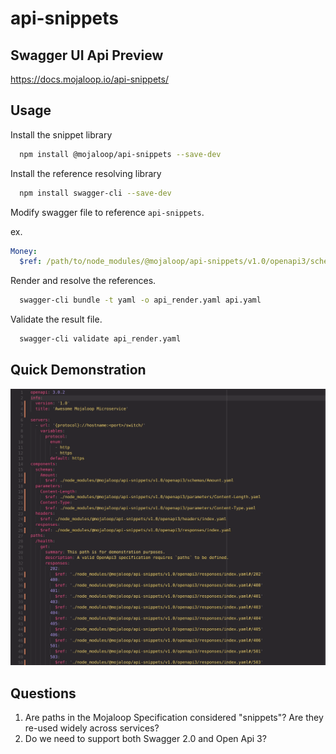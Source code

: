 # api-snippets

## Swagger UI Api Preview

https://docs.mojaloop.io/api-snippets/

## Usage

Install the snippet library
```bash
  npm install @mojaloop/api-snippets --save-dev
```

Install the reference resolving library
```bash
  npm install swagger-cli --save-dev
```

Modify swagger file to reference `api-snippets`.

ex.
```yaml
Money:
  $ref: /path/to/node_modules/@mojaloop/api-snippets/v1.0/openapi3/schemas/Money.yaml
```

Render and resolve the references.
```bash
  swagger-cli bundle -t yaml -o api_render.yaml api.yaml
```

Validate the result file.
```bash
  swagger-cli validate api_render.yaml
```

## Quick Demonstration
![demonstration](./docs/demonstration.gif "Demonstration")

## Questions

1) Are paths in the Mojaloop Specification considered "snippets"? Are they re-used widely across services?
2) Do we need to support both Swagger 2.0 and Open Api 3?
